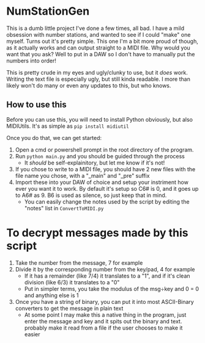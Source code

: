 # NumStationGen

This is a dumb little project I've done a few times, all bad. I have a mild obsession with number stations, and wanted to see if I could "make" one myself. Turns out it's pretty simple.
This one I'm a bit more proud of though, as it actually works and can output straight to a MIDI file. Why would you want that you ask? Well to put in a DAW so I don't have to manually put the numbers into order!

This is pretty crude in my eyes and ugly/clunky to use, but it _does_ work. Writing the text file is especially ugly, but still kinda readable.
I more than likely won't do many or even any updates to this, but who knows.

## How to use this

Before you can use this, you will need to install Python obviously, but also MIDIUtils. It's as simple as `pip install midiutil`

Once you do that, we can get started:

1. Open a cmd or powershell prompt in the root directory of the program.
2. Run `python main.py` and you should be guided through the process
   - It _should_ be self-explainitory, but let me know if it's not!
3. If you chose to write to a MIDI file, you should have 2 new files with the file name you chose, with a "_main" and "_pre" suffix
4. Import these into your DAW of choice and setup your instriment how ever you want it to work. By default it's setup so C6# is 0, and it goes up to A6# as 9. B6 is used as silence, so just keep that in mind.
   - You can easily change the notes used by the script by editing the "notes" list in `ConvertToMIDI.py`

# To decrypt messages made by this script
1. Take the number from the message, 7 for example
2. Divide it by the corresponding number from the key/pad, 4 for example
   - If it has a remainder (like 7/4) it translates to a "1", and if it's clean division (like 6/3) it translates to a "0"
   - Put in simpler terms, you take the modulus of the msg÷key and 0 = 0 and anything else is 1
4. Once you have a string of binary, you can put it into most ASCII-Binary converters to get the message in plain text
   - At some point I may make this a native thing in the program, just enter the message and key and it spits out the binary and text. probably make it read from a file if the user chooses to make it easier 
